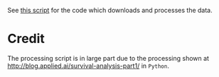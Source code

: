 See [this script](setup.R) for the code which downloads and processes the data. 

# Credit
The processing script is in large part due to the processing shown at http://blog.applied.ai/survival-analysis-part1/ in `Python`.

